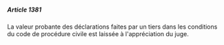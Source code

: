 ##### Article 1381

La valeur probante des déclarations faites par un tiers dans les conditions du code de procédure civile est laissée à l'appréciation du juge.

